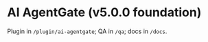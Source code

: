 # AI AgentGate (v5.0.0 foundation)

Plugin in `/plugin/ai-agentgate`; QA in `/qa`; docs in `/docs`.
